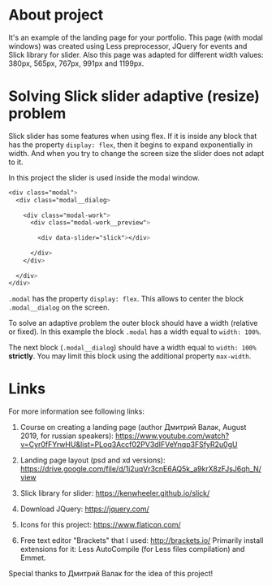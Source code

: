 # About project

It's an example of the landing page for your portfolio.
This page (with modal windows) was created using Less preprocessor, JQuery for events and Slick library for slider.
Also this page was adapted for different width values: 380px, 565px, 767px, 991px and 1199px.


# Solving Slick slider adaptive (resize) problem

Slick slider has some features when using flex. If it is inside any block that has the property `display: flex`, then it begins to expand exponentially in width. And when you try to change the screen size the slider does not adapt to it.

In this project the slider is used inside the modal window.
```css
<div class="modal">
  <div class="modal__dialog>
    
    <div class="modal-work">
      <div class="modal-work__preview">
        
        <div data-slider="slick"></div>
        
      </div>
    </div>
    
  </div>
</div>
```
`.modal` has the property `display: flex`. This allows to center the block `.modal__dialog` on the screen.

To solve an adaptive problem the outer block should have a width (relative or fixed). In this example the block `.modal` has a width equal to `width: 100%`.

The next block (`.modal__dialog`) should have a width equal to `width: 100%` __strictly__. You may limit this block using the additional property `max-width`.


# Links

For more information see following links:

1. Course on creating a landing page (author Дмитрий Валак, August 2019, for russian speakers):
https://www.youtube.com/watch?v=Cyr0fFYrwHU&list=PLoq3Accf02PV3dIFVeYnqp3FSfyR2u0gU

2. Landing page layout (psd and xd versions):
https://drive.google.com/file/d/1j2uqVr3cnE6AQ5k_a9krX8zFJsJ6qh_N/view

3. Slick library for slider:
https://kenwheeler.github.io/slick/

4. Download JQuery:
https://jquery.com/

5. Icons for this project:
https://www.flaticon.com/

6. Free text editor "Brackets" that I used:
http://brackets.io/
Primarily install extensions for it: Less AutoCompile (for Less files compilation) and Emmet.


Special thanks to Дмитрий Валак for the idea of this project!
